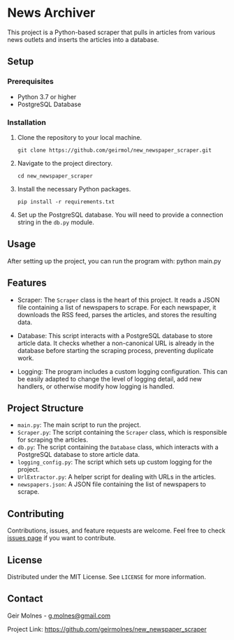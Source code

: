 # News Archiver

This project is a Python-based scraper that pulls in articles from various news outlets and inserts the articles into a database.

## Setup

### Prerequisites

- Python 3.7 or higher
- PostgreSQL Database

### Installation

1. Clone the repository to your local machine.
    ```
    git clone https://github.com/geirmol/new_newspaper_scraper.git
    ```

2. Navigate to the project directory.
    ```
    cd new_newspaper_scraper
    ```

3. Install the necessary Python packages.
    ```
    pip install -r requirements.txt
    ```

4. Set up the PostgreSQL database. You will need to provide a connection string in the `db.py` module.

## Usage

After setting up the project, you can run the program with: python main.py

## Features

- Scraper: The `Scraper` class is the heart of this project. It reads a JSON file containing a list of newspapers to scrape. For each newspaper, it downloads the RSS feed, parses the articles, and stores the resulting data.

- Database: This script interacts with a PostgreSQL database to store article data. It checks whether a non-canonical URL is already in the database before starting the scraping process, preventing duplicate work.

- Logging: The program includes a custom logging configuration. This can be easily adapted to change the level of logging detail, add new handlers, or otherwise modify how logging is handled.

## Project Structure

- `main.py`: The main script to run the project.
- `Scraper.py`: The script containing the `Scraper` class, which is responsible for scraping the articles.
- `db.py`: The script containing the `Database` class, which interacts with a PostgreSQL database to store article data.
- `logging_config.py`: The script which sets up custom logging for the project.
- `UrlExtractor.py`: A helper script for dealing with URLs in the articles.
- `newspapers.json`: A JSON file containing the list of newspapers to scrape.

## Contributing

Contributions, issues, and feature requests are welcome. Feel free to check [issues page](#) if you want to contribute.

## License

Distributed under the MIT License. See `LICENSE` for more information. 

## Contact

Geir Molnes - g.molnes@gmail.com

Project Link: https://github.com/geirmolnes/new_newspaper_scraper
